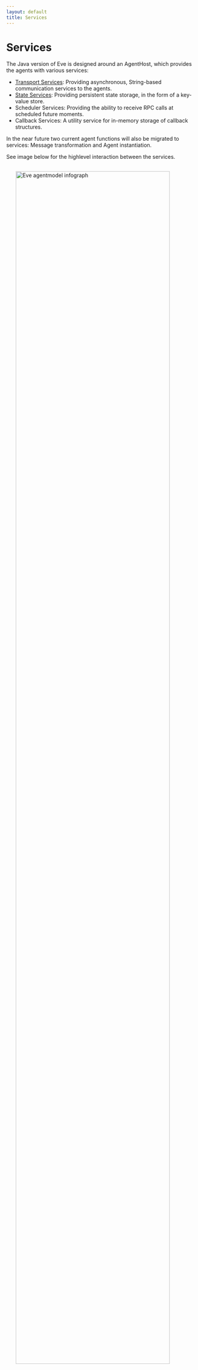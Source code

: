 ```yaml
---
layout: default
title: Services
---
```



# Services

The Java version of Eve is designed around an AgentHost, which provides the agents with various services:

- [Transport Services](#TransportService): Providing asynchronous, String-based communication services to the agents.
- [State Services](#StateService): Providing persistent state storage, in the form of a key-value store.
- Scheduler Services: Providing the ability to receive RPC calls at scheduled future moments.
- Callback Services: A utility service for in-memory storage of callback structures.

In the near future two current agent functions will also be migrated to services: Message transformation and Agent instantiation.

See image below for the highlevel interaction between the services.

<img src="../../img/eve_java_architecture.png"
  style="margin-top: 30px;width:90%;margin-left:auto;margin-right:auto;display:block"
  title="Eve agentmodel infograph">

## TransportService {#TransportService}

Eve agents can communicate via various transport services.
Eve currently has three built-in transport services: HttpService, XmppService and ZeroMQService.

- [HttpService](#HttpService) allows agents to contact each other through a HTTP client.
  Agents can be invoked by sending a HTTP POST request via a regular Java servlet.
- [XmppService](#XmppService) allows to connect agents to an XMPP server.
  The agents can be invoked via XMPP.
- [ZmqService](#ZmqService) allows agents to contact each other through ZMQ PUSH/PULL sockets.

A single Eve application can have multiple TransportServices configured, each with its own URL structure.
This allows exposure of the agents via multiple transport services at the same time. This also means each agent has multiple addresses as well.

### HttpService {#HttpService}

Eve comes with a servlet *AgentServlet* which exposes agents via a standard
Java servlet. A specific agent can be addressed via this servlet by specifying
its id in the servlet url.

To use the AgentServlet, the servlet must be configured in the web.xml file
of the Java project, and a context listener must be configured to start an
Eve AgentHost.

#### Configuration

##### Servlet configuration

When running Eve in a servlet environment like in Jetty or Tomcat, two
things needs to be configured:

- **AgentListener**
  A servlet context listener needs to be set up to load a singleton
  AgentHost on startup of the web application.
  This AgentHost manages all agents.
- **AgentServlet**
  At least one servlet needs to be set up to route incoming requests for agents.
  One can use the provided `AgentServlet` for this, or build something customized.
  An AgentServlet will automatically create an HttpService with its configured
  servlet url, and register this transport service to the AgentHost.
  It is possible to configure multiple Agent servlets, and they will all share
  the same AgentHost.

To configure the servlet and context listener,
add the following lines to the **web.xml** file of the Java project,
inside the &lt;web-app&gt; tag:

{% highlight xml %}
<context-param>
	<description>eve configuration (yaml file)</description>
	<param-name>eve_config</param-name>
	<param-value>eve.yaml</param-value>
</context-param>
<context-param>
	<param-name>eve_authentication</param-name>
	<param-value>false</param-value>
</context-param>
<listener>
	<listener-class>com.almende.eve.transport.http.AgentListener</listener-class>
</listener>

<servlet>
	<servlet-name>AgentServlet</servlet-name>
		<servlet-class>com.almende.eve.transport.http.AgentServlet</servlet-class>
		<init-param>
			<param-name>environment.Development.servlet_url</param-name>
			<param-value>http://localhost:8888/agents/</param-value>
		</init-param>
		<init-param>
			<param-name>environment.Production.servlet_url</param-name>
			<param-value>http://myeveproject.appspot.com/agents/</param-value>
		</init-param>
	</servlet>
	<servlet-mapping>
		<servlet-name>AgentServlet</servlet-name>
		<url-pattern>/agents/*</url-pattern>
	</servlet-mapping>
{% endhighlight %}

The *url-pattern* in the servlet mapping can be freely chosen (in the example
chosen as `/agents/*`).
This determines the url at which the servlet is running.
It is important to end the url with the pattern /\*,
as the url of the servlet will end with the id of the agent.

The AgentListener supports the following context parameters:

<table>
    <tr>
        <th>Name</th>
        <th>Description</th>
    </tr>
    <tr>
        <td>eve_config</td>
        <td>
            The context-param <code>eve_config</code> points to an eve configuration file
            (for example eve.yaml). The configuration file is used by the AgentHost
            and contains configuration for the state, scheduler, and services.
            The configuration of the AgentHost is described on the page
            <a href="configuration.html">Configuration</a>.
        </td>
    </tr>
    <tr>
        <td>eve_authentication</td>
        <td>
            The parameter <code>eve_authentication</code> is a boolean and is
            <code>true</code> by default. When authentication is enabled,
            Eve uses SSL authentication to communicate between agents.
        </td>
    </tr>
</table>


The AgentServlet configuration can contain the following init parameters:

<table>
    <tr>
        <th>Name</th>
        <th>Description</th>
    </tr>
    <tr>
        <td>servlet_url</td>
        <td>
        The url of the servlet.
        This url is needed in order to be able to built an agents url.
        The url of an agent is built up by the servlet url and its id.
        For example, when servlet_url is
        <code>http://myserver.com/agents</code>,
        and the agent has id <code>100</code>, the agents url will be
        <code>http://myserver.com/agents/100/</code>.
        </td>
    </tr>
    <tr>
        <td>environment.Development.servlet_url</td>
        <td>
        The url of the servlet while running in development mode.
        This url will override *servlet_url* if specified.
        </td>
    </tr>
    <tr>
        <td>environment.Production.servlet_url</td>
        <td>
        The url of the servlet while running in production mode.
        This url will override *servlet_url* if specified.
        </td>
    </tr>

</table>
<p></p>


#### Usage

The AgentServlet supports the following request:

- `GET /agents/`

  Returns information on how to use this servlet.

- `GET /agents/{agentId}`

  Returns an agents web interface, allowing easy interaction with the agent.
  A 404 error will be returned when the agent does not exist.

- `POST /agents/{agentId}`

  Send an RPC call to an agent.
  The body of the request must contain a JSON-RPC request.
  The addressed agent will execute the request and return a
  JSON-RPC response. This response can contain the result or
  an exception.
  A 404 error will be returned when the agent does not exist.

- `PUT /agents/{agentId}?type={agentType}`

  Create an agent. `agentId` can be any string. `agentType` must
  be a full java class path of an Agent. A 500 error will be
  thrown when an agent with this id already exists.

- `DELETE /agents/{agentId}`

  Delete an agent by its id.


#### Custom servlets

If the AgentServlet do not fulfill your needs,
it is possible to develop a custom servlet.
This can for example be useful when exposing an existing service via a JSON-RPC
interface to the Eve world.
When creating a custom servlet, it is possible to get a better performance,
as the servlet can be integrated tightly with the service.
It is not necessary to have a real Eve agent running via the servlet,
the essence is that a service exposes a JSON-RPC interface to the outside world.


### XmppService {#XmppService}

Agents can be connected individually to an XMPP server.
In order to support XMPP, the application requires the
[Smack XMPP libraries](http://www.igniterealtime.org/projects/smack/)
*smack.jar* and *smackx.jar* to be included in the projects build path.

Note that XmppService is not supported on Google App Engine, as it requires
continuous connections to an XMPP server from one application instance,
while Google App Engine is based on stateless application instances which can
be started and stopped any moment.

#### Configuration

XMPP support must be configured in the Eve configuration file with default
file name **eve.yaml**.

{% highlight yaml %}
# Eve configuration

# communication services
services:
- class: XmppService
  host: my_xmpp_server.com
  port: 5222
  service: my_xmpp_service_name

# state settings (for persistency)
state:
  class: FileStateFactory
  path: .eveagents

# scheduler settings (for tasks)
scheduler:
  class: RunnableSchedulerFactory
{% endhighlight %}

#### Usage

An agent can be connected to an XMPP service programmatically via the configured
XmppService. The following code example shows how an agent can retrieve the
xmpp service via its AgentHost,
and connect itself to the service with a username and password.

{% highlight java %}
@Access(AccessType.PUBLIC)
public void xmppConnect(@Name("username") String username,
	@Name("password") String password) throws Exception {
	AgentHost host = getAgentHost();
	XmppService service = (XmppService) host.getService("xmpp");
	if (service != null) {
		service.connect(getId(), username, password);
	} else {
		throw new Exception("No XMPP service registered");
	}
}

@Access(AccessType.PUBLIC)
public void xmppDisconnect() throws Exception {
	AgentHost host = getAgentHost();
	XmppService service = (XmppService) host.getService("xmpp");
	if (service != null) {
		service.disconnect(getId());
	} else {
		throw new Exception("No XMPP service registered");
	}
}
{% endhighlight %}

### ZmqService {#ZmqService}

(Under construction.....)

## State Service {#StateService}

Currently Eve offers the choice between four different state storage services, of which only one can be active for a given VM at the same time.The available state services are:

- In-memory state
- JSON based file state
- Java object serialization file state
- CouchDB state

Within the codebase of Eve these State services are provided through a configured StateFactory.

### Configuration

To configure the state factory one of the below shown configurations can be used in **eve.yaml**. You\'ll need to modify the parameters somewhat to match your local settings, especially in the CouchDB case. As mentioned: only one state factory can be used per application!

{% highlight yaml %}

# State settings: Choose only one!
# memory state:
state:
  class: MemoryStateFactory

# Java serialization file state:
state:
  class: FileStateFactory
  path: .eveagents

# JSON based file state:
state:
  class: FileStateFactory
  path: .eveagents
  json: true

# CouchDB state:
state:
  class: CouchdbStateFactory
  url: http://localhost:5984
  database: eve
  username: eve_user
  password: eve_passwd

{% endhighlight %}

### Usage

State acts similar to a Java collections Map&lt;String,Object&gt;, but with a few distinct differences. The biggest difference if that the state can be serialized to JSON (for persistency) which potentially loses type information on the value. This means that the methods for getting the value need to reinject this type information. 

There is a normal put(key,value) method for placing data in the state, overwriting potential existing values. Similarly there are normal remove(key) and containsKey(key) methods. However, other methods are not provided, most notably entrySet() and values().

As mentioned, the getter methods need to reinject the missing type information, as can be seen in the get(key, type) methods:

{% highlight java %}

<T> T get(String key, Class<T> type);
<T> T get(String key, Type type);
<T> T get(String key, JavaType type);
<T> T get(String key, TypeUtil<T> type);
<T> T get(TypedKey<T> key);

{% endhighlight %}

These 5 methods each given a different way for putting type information back into the object. These methods actually reflect the same set of options that the JSON-RPC library also offers on it's send() methods. 

#### Optimistic locking

Eve agents normally have a thread per method call, which means that state operations need to be coordinated. Because its not guaranteed that each thread operates on the same agent object instance, it is not possible to use normal java synchronisation tooling.(and we would not advice workarounds to get to that behaviour) However, the state offers some distinct tooling for concurrency handling, based on optimistic locking. This is based on the atomic putIfUnchanged() method:

{% highlight java %}

boolean putIfUnchanged(String key, Object newVal, Object oldVal);

{% endhighlight %}

This method is normally used in the following manner:

{% highlight java %}

public void atomic_add(key){

	int oldval = state.get(key, Integer.class);
	int newval = oldval + 1;
	if (!putIfUnchanged(key, newval, oldval)){
		//recursive retry:
		atomic_add(key);
	}
}

{% endhighlight %}

Basically you get the current value, make a copy which you modify. Next step you store the value again, but with a check that no other thread has just modified the same value, in which case you just retry the operation.


